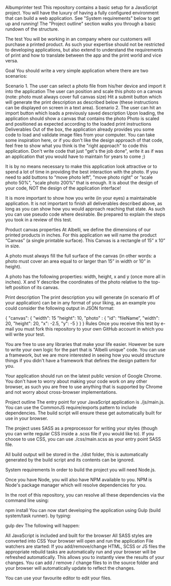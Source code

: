 Albumprinter test
This repository contains a basic setup for a JavaScript project. You will have the luxury of having a fully configured environment that can build a web application. See "System requirements" below to get up and running! The "Project outline" section walks you through a basic rundown of the structure.

The test
You will be working in an company where our customers will purchase a printed product. As such your expertise should not be restricted to developing applications, but also extend to understand the requirements of print and how to translate between the app and the print world and vice versa.

Goal
You should write a very simple application where there are two scenarios:

Scenario 1.
The user can select a photo file from his/her device and import it into the application
The user can position and scale this photo on a canvas (note: photo must always cover full canvas size)
Hit a submit button which will generate the print description as described below (these instructions can be displayed on screen in a text area).
Scenario 2.
The user can hit an import button which loads a previously saved description
Upon loading, the application should show a canvas that contains the photo
Photo is scaled and positioned as expected according to the loaded print instructions
Deliverables
Out of the box, the application already provides you some code to load and validate image files from your computer. You can take some inspiration here, or if you don't like the design approach of that code, feel free to show what you think is the "right approach" to code this application. Don't write code that just "get's the job done", write it as if was an application that you would have to maintain for years to come ;)

It is by no means necessary to make this application look attractive or to spend a lot of time in providing the best interaction with the photo. If you need to add buttons to “move photo left”, "move photo right" or “scale photo 50%", "scale photo 200%” that is enough. It is about the design of your code, NOT the design of the application interface!

It is more important to show how you write (in your eyes) a maintainable application. It is not important to finish all deliverables described above, as long as you can show how you would approach reaching that state. As such you can use pseudo code where desirable. Be prepared to explain the steps you took in a review of this test.

Product canvas properties
At Albelli, we define the dimensions of our printed products in inches. For this application we will name the product “Canvas” (a single printable surface). This Canvas is a rectangle of 15” x 10” in size.

A photo must always fill the full surface of the canvas (in other words: a photo must cover an area equal to or larger than 15” in width or 10” in height).

A photo has the following properties: width, height, x and y (once more all in inches). X and Y describe the coordinates of the photo relative to the top-left position of its canvas.

Print description
The print description you will generate (in scenario #1 of your application) can be in any format of your liking, as an example you could consider the following output in JSON format:

{
    "canvas": {
        "width": 15
        "height": 10,
        "photo" : {
            "id": “fileName”,
            "width": 20,
            "height": 20,
            "x": -2.5,
            "y": -5
        }
    }
}
Rules
Once you receive this test by e-mail you must fork this repository to your own GitHub account in which you will write your test.

You are free to use any libraries that make your life easier. However be sure to write your own logic for the part that is "Albelli unique" code. You can use a framework, but we are more interested in seeing how you would structure things if you didn't have a framework that defines the design pattern for you.

Your application should run on the latest public version of Google Chrome. You don't have to worry about making your code work on any other browser, as such you are free to use anything that is supported by Chrome and not worry about cross-browser implementations.

Project outline
The entry point for your JavaScript application is ./js/main.js. You can use the CommonJS require/exports pattern to include dependencies. The build script will ensure these get automatically built for use in your browser.

The project uses SASS as a preprocessor for writing your styles (though you can write regular CSS inside a .scss file if you would like to). If you choose to use CSS, you can use ./css/main.scss as your entry point SASS file.

All build output will be stored in the ./dist folder, this is automatically generated by the build script and its contents can be ignored.

System requirements
In order to build the project you will need Node.js.

Once you have Node, you will also have NPM available to you. NPM is Node's package manager which will resolve dependencies for you.

In the root of this repository, you can resolve all these dependencies via the command line using:

npm install
You can now start developing the application using Gulp (build system/task runner). by typing:

gulp dev
The following will happen:

All JavaScript is included and built for the browser
All SASS styles are converted into CSS
Your browser will open and run the application
File watchers are started: If you add/remove/change HTML, SCSS or JS files the appropriate rebuild tasks are automatically run and your browser will be refreshed automatically. This allows you to instantly view the results of your changes.
You can add / remove / change files to in the source folder and your browser will automatically update to reflect the changes.

You can use your favourite editor to edit your files.